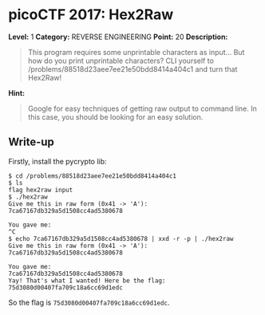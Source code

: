 # picoCTF 2017: Hex2Raw

**Level:** 1 **Category:** REVERSE ENGINEERING **Point:** 20 **Description:**

>This program requires some unprintable characters as input... But how do you print unprintable characters? CLI yourself to /problems/88518d23aee7ee21e50bdd8414a404c1 and turn that Hex2Raw!

**Hint:**

>Google for easy techniques of getting raw output to command line. In this case, you should be looking for an easy solution.

## Write-up

Firstly, install the pycrypto lib:

``` 
$ cd /problems/88518d23aee7ee21e50bdd8414a404c1
$ ls
flag hex2raw input
$ ./hex2raw
Give me this in raw form (0x41 -> 'A'):                                      
7ca67167db329a5d1508cc4ad5380678

You gave me:
^C
$ echo 7ca67167db329a5d1508cc4ad5380678 | xxd -r -p | ./hex2raw
Give me this in raw form (0x41 -> 'A'):                                      
7ca67167db329a5d1508cc4ad5380678                                             
                                                                             
You gave me:                                                                 
7ca67167db329a5d1508cc4ad5380678                                             
Yay! That's what I wanted! Here be the flag:                                 
75d3080d00407fa709c18a6cc69d1edc
```

So the flag is `75d3080d00407fa709c18a6cc69d1edc`.
